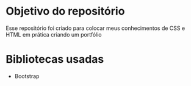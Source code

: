 # Objetivo do repositório
Esse repositório foi criado para colocar meus conhecimentos de CSS e HTML em prática criando um portfólio
# Bibliotecas usadas
- Bootstrap
